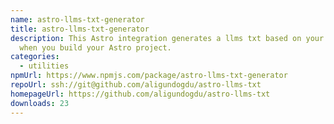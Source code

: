 ```yaml
---
name: astro-llms-txt-generator
title: astro-llms-txt-generator
description: This Astro integration generates a llms txt based on your pages
  when you build your Astro project.
categories:
  - utilities
npmUrl: https://www.npmjs.com/package/astro-llms-txt-generator
repoUrl: ssh://git@github.com/aligundogdu/astro-llms-txt
homepageUrl: https://github.com/aligundogdu/astro-llms-txt
downloads: 23
---
```

